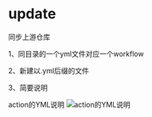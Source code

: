 # update
同步上游仓库


1、同目录的一个yml文件对应一个workflow

2、新建以.yml后缀的文件

3、简要说明

action的YML说明
![action的YML说明](https://github.com/Zero-S1/JD_tools/blob/master/p/action%E7%9A%84YML%E8%AF%B4%E6%98%8E.png)

